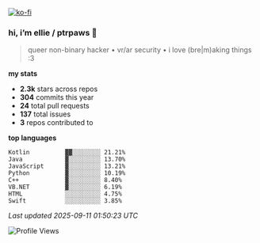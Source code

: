 [![ko-fi](https://ko-fi.com/img/githubbutton_sm.svg)](https://ko-fi.com/R6R1657BK)

### hi, i’m ellie / ptrpaws 🌸

> queer non-binary hacker • vr/ar security • i love (bre|m)aking things :3

**my stats**
- **2.3k** stars across repos
- **304** commits this year
- **24** total pull requests
- **137** total issues
- **3** repos contributed to

**top languages**
```
Kotlin          ▓▓░░░░░░░░ 21.21%
Java            ▓░░░░░░░░░ 13.70%
JavaScript      ▓░░░░░░░░░ 13.21%
Python          ▓░░░░░░░░░ 10.19%
C++             ▓░░░░░░░░░ 8.40%
VB.NET          ▓░░░░░░░░░ 6.19%
HTML            ░░░░░░░░░░ 4.75%
Swift           ░░░░░░░░░░ 3.85%
```

_Last updated 2025-09-11 01:50:23 UTC_

![Profile Views](https://komarev.com/ghpvc/?username=ptrpaws&color=grey&base=35291)
